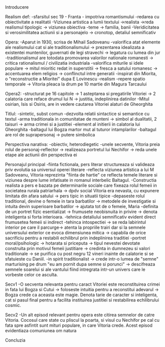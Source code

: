 Introducere

Realism def:
	-sfarsitul sec 19 - Franta - impotriva romantismului
	-redarea cu obiectivitate a realitatii
	-Viziunea artistica a lumii textului ->realista ->reda realismul tipologic -> viziunea obiectiva
	-teme -> familia, banii
	-Veridicitatea si verosimilitatea actiunii si a personajelo -> cronotop, detaliul semnificativ

Opera:
	-Aparut in 1930, scrisa de Mihail Sadoveanu
	-valorifica atat elemente ale realismului cat si ale traditionalismului -> prezentarea idealizata a existentei muntenilor, guvernati de legi stravechi -> legatura cu lumea din jur
	-traditionalismul are totodata promovarea valorilor nationale romanesti -> critica rationalismul / civilizatia industriala
	-valorifica miturile si idele populare -> mitul mioritic redat in superstitii -> fresca a satului romanesc -> accentuarea elem religios -> conflinctul intre generatii
	-inspirat din Miorita, o "reconstructie a Mioritei" dupa E Lovinescu
	-realism -repere spatio temporale -> Vitoria pleaca la drum pe 10 martie din Magura Tarcaului 
	
	
Opera2:	
	-structurat pe 16 capitole -> 1 asteptarea si pregatirile Vitoriei -> 2 calatoria care reface drumul lui N -> justitia, indeplinirea datinilor
	-Mitul osirian, Isis si Osiris, are in vedere cautarea Vitoriei alaturi de Gheorghita

Titlul:
	-sintetic, subst comun
	-dezvolta relatii sintactice si semantice cu textul
	-arma traditionala in comunitatae de munteni -> simbol al dualitatii, 2 taisuri -> arma crimei si a justitiei
	-element al initierii in calatoria lui Gheorghita
	-baltagul lui Bogza martor mut al tuturor intamplarilor
	-baltagul are rol de suprapersonaj -> putere simbolica
	
Perspectiva narativa:
	-obiectiv, heterodiegetic
	-unele secvente, Vitoria preia rolul de personaj-reflector -> realizeaza portretul lui Nechifor -> reda unele etape ale actiunii din perspectiva ei

Personajul principal
	-fiinta fictionala, pers literar structureaza si valideaza priv evolutia sa universul operei literare
	-reflecta viziunea artistica a lui M Sadoveanu, Vitoria reprezinta "fiinta de hartie" ce reflecta temele literare si viziunea despre lume infatisate in romanul interbelic Baltagul.
	-Constructia realista a pers e bazata pe determinarile sociale care fixeaza rolul femeii in societatea rurala patriarhala -> dpdv social Vitoria era nevasta, cu expunere limitata din afara satului -> pers tipic in situatii tipice
	-depaseste rolul traditional, devine o femeie in tara barbatilor -> metodele de investigatie si intuita devin superioare barbatilor -> ajutata tot de o femeie, Maria
	-definita de un portret fizic esentializat -> frumusete neobisnuita in privire -> denota inteligenta si forta interioara. 
	-tehnica detaliului semnificativ evident direct frumusetea femeii si indirect
	-tehinca intospectiei -> se reda labirintul interior pe care il parcurge-> atenta la propriile trairi dar si la semnele universului exterior ce evoca dimensiunea mitica -> capabila de orice sacrificiu pentru a restabili echilibrul prin indeplinirea traditiei
	-portret moral/psihologic -> hotarata si priceputa -> tipul nevestei devotate construita prin motivul femeii justitiare -> credinta in dumnezeu si valori traditionale -> se purifica cu post negru 12 vineri inainte de calatorie si se sfatuieste cu Daniil.
	-in spirit traditionalist -> crede intr-o lumea de "semne" marturising pe drum "eu am pornit dupa semne si porunci" -> descifreaza semnele soarelui si ale vantului fiind intregrata intr-un univers care le vorbeste celor ce asculta.
	
Secv1
	-O secventa relevanta pentru caract Vitoriei este reconstituirea crimei in fata lui Bogza si Cutui -> foloseste intuitia pentru a reconstitui adevarul -> Bogza crede ca aceasta este magie. Denota tarie de caracter si inteligenta, cat si pasul final pentru a facilita instituirea justitiei si restabilirea echilibrului cosmic.
	
Secv2
	-Un alt episod relevant pentru opera este citirea semnelor de catre Vitoria. Cocosul care state cu pliscul la poarta, si visul cu Nechifor pe cal cu fata spre asfintit sunt mituri populare, in care Vitoria crede. Acest episod evidentiaza comuniunea om natura
	
Concluzia